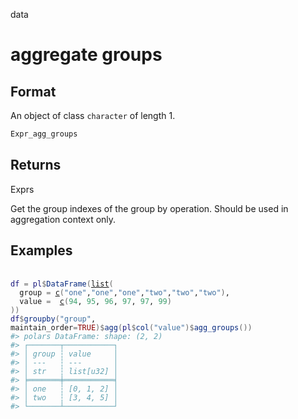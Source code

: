 data

# aggregate groups

## Format

An object of class `character` of length 1.

```r
Expr_agg_groups
```

## Returns

Exprs

Get the group indexes of the group by operation. Should be used in aggregation context only.

## Examples

<pre class='r-example'> <code> <span class='r-in'><span></span></span>
<span class='r-in'><span><span class='va'>df</span> <span class='op'>=</span> <span class='va'>pl</span><span class='op'>$</span><span class='fu'>DataFrame</span><span class='op'>(</span><span class='fu'><a href='https://rdrr.io/r/base/list.html'>list</a></span><span class='op'>(</span></span></span>
<span class='r-in'><span>  group <span class='op'>=</span> <span class='fu'><a href='https://rdrr.io/r/base/c.html'>c</a></span><span class='op'>(</span><span class='st'>"one"</span>,<span class='st'>"one"</span>,<span class='st'>"one"</span>,<span class='st'>"two"</span>,<span class='st'>"two"</span>,<span class='st'>"two"</span><span class='op'>)</span>,</span></span>
<span class='r-in'><span>  value <span class='op'>=</span>  <span class='fu'><a href='https://rdrr.io/r/base/c.html'>c</a></span><span class='op'>(</span><span class='fl'>94</span>, <span class='fl'>95</span>, <span class='fl'>96</span>, <span class='fl'>97</span>, <span class='fl'>97</span>, <span class='fl'>99</span><span class='op'>)</span></span></span>
<span class='r-in'><span><span class='op'>)</span><span class='op'>)</span></span></span>
<span class='r-in'><span><span class='va'>df</span><span class='op'>$</span><span class='fu'>groupby</span><span class='op'>(</span><span class='st'>"group"</span>, maintain_order<span class='op'>=</span><span class='cn'>TRUE</span><span class='op'>)</span><span class='op'>$</span><span class='fu'>agg</span><span class='op'>(</span><span class='va'>pl</span><span class='op'>$</span><span class='fu'>col</span><span class='op'>(</span><span class='st'>"value"</span><span class='op'>)</span><span class='op'>$</span><span class='fu'>agg_groups</span><span class='op'>(</span><span class='op'>)</span><span class='op'>)</span></span></span>
<span class='r-out co'><span class='r-pr'>#&gt;</span> polars DataFrame: shape: (2, 2)</span>
<span class='r-out co'><span class='r-pr'>#&gt;</span> ┌───────┬───────────┐</span>
<span class='r-out co'><span class='r-pr'>#&gt;</span> │ group ┆ value     │</span>
<span class='r-out co'><span class='r-pr'>#&gt;</span> │ ---   ┆ ---       │</span>
<span class='r-out co'><span class='r-pr'>#&gt;</span> │ str   ┆ list[u32] │</span>
<span class='r-out co'><span class='r-pr'>#&gt;</span> ╞═══════╪═══════════╡</span>
<span class='r-out co'><span class='r-pr'>#&gt;</span> │ one   ┆ [0, 1, 2] │</span>
<span class='r-out co'><span class='r-pr'>#&gt;</span> │ two   ┆ [3, 4, 5] │</span>
<span class='r-out co'><span class='r-pr'>#&gt;</span> └───────┴───────────┘</span>
 </code></pre>